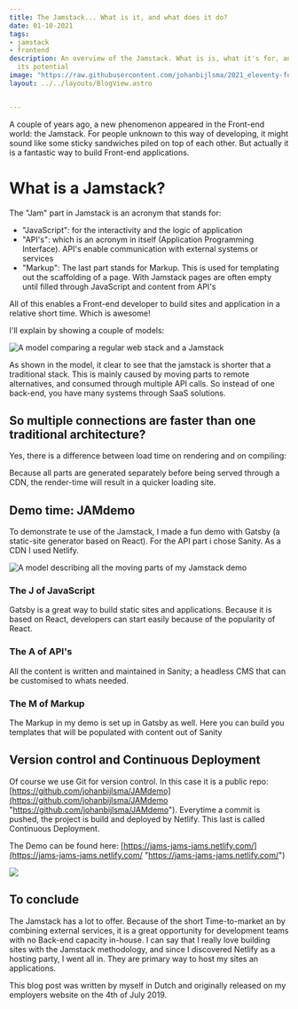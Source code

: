 ```yaml
---
title: The Jamstack... What is it, and what does it do?
date: 01-10-2021
tags:
- jamstack
- frontend
description: An overview of the Jamstack. What is is, what it's for, and how to unleash
  its potential
image: "https://raw.githubusercontent.com/johanbijlsma/2021_eleventy-forestry/master/src/images/jamstack_logo_darkbg.svg"
layout: ../../layouts/BlogView.astro


---
```

A couple of years ago, a new phenomenon appeared in the Front-end world: the Jamstack. For people unknown to this way of developing, it might sound like some sticky sandwiches piled on top of each other. But actually it is a fantastic way to build Front-end applications.

# What is a Jamstack?

The "Jam" part in Jamstack is an acronym that stands for:

* "JavaScript": for the interactivity and the logic of application
* "API's": which is an acronym in itself (Application Programming Interface). API's enable communication with external systems or services
* "Markup": The last part stands for Markup. This is used for templating out the scaffolding of a page. With Jamstack pages are often empty until filled through JavaScript and content from API's

All of this enables a Front-end developer to build sites and application in a relative short time. Which is awesome!

I'll explain by showing a couple of models:

![A model comparing a regular web stack and a Jamstack](https://www.sharevalue.nl/images/sharevalue/blogs/schema_JAMstack.png "A regular web stack in comparison to a Jamstack")

As shown in the model, it clear to see that the jamstack is shorter that a traditional stack. This is mainly caused by moving parts to remote alternatives, and consumed through multiple API calls. So instead of one back-end, you have many systems through SaaS solutions.

## So multiple connections are faster than one traditional architecture?

Yes, there is a difference between load time on rendering and on compiling:

Because all parts are generated separately before being served through a CDN, the render-time will result in a quicker loading site.

## Demo time: JAMdemo

To demonstrate te use of the Jamstack, I made a fun demo with Gatsby (a static-site generator based on React). For the API part i chose Sanity. As a CDN I used Netlify.

![A model describing all the moving parts of my Jamstack demo](https://www.sharevalue.nl/images/sharevalue/blogs/jamstack_onderdelen.png "A model describing all the moving parts of my Jamstack demo")

### The J of JavaScript

Gatsby is a great way to build static sites and applications. Because it is based on React, developers can start easily because of the popularity of React.

### The A of API's

All the content is written and maintained in Sanity; a headless CMS that can be customised to whats needed.

### The M of Markup

The Markup in my demo is set up in Gatsby as well. Here you can build you templates that will be populated with content out of Sanity

## Version control and Continuous Deployment

Of course we use Git for version control. In this case it is a public repo: [https://github.com/johanbijlsma/JAMdemo](https://github.com/johanbijlsma/JAMdemo "https://github.com/johanbijlsma/JAMdemo"). Everytime a commit is pushed, the project is build and deployed by Netlify. This last is called Continuous Deployment.

The Demo can be found here: [https://jams-jams-jams.netlify.com/](https://jams-jams-jams.netlify.com/ "https://jams-jams-jams.netlify.com/")

![](https://www.sharevalue.nl/images/sharevalue/blogs/demo_JAMstack.jpg)

## To conclude

The Jamstack has a lot to offer. Because of the short Time-to-market an by combining external services, it is a great opportunity for development teams with no Back-end capacity in-house. I can say that I really love building sites with the Jamstack methodology, and since I discovered Netlify as a hosting party, I went all in. They are primary way to host my sites an applications.

This blog post was written by myself in Dutch and originally released on my employers website on the 4th of July 2019.
